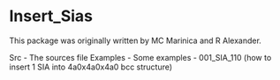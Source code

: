 # Insert_Sias
This package was originally written by MC Marinica and R Alexander. 

Src        -  The sources file
Examples   -  Some examples 
           -  001_SIA_110 (how to insert 1 SIA into 4a0x4a0x4a0 bcc structure) 

